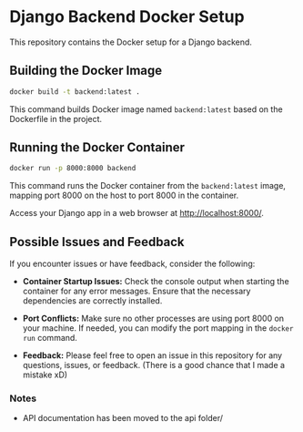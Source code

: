 # Django Backend Docker Setup

This repository contains the Docker setup for a Django backend.


## Building the Docker Image

```bash
docker build -t backend:latest .
```

This command builds Docker image named `backend:latest` based on the Dockerfile in the project.

## Running the Docker Container

```bash
docker run -p 8000:8000 backend
```

This command runs the Docker container from the `backend:latest` image, mapping port 8000 on the host to port 8000 in the container.

Access your Django app in a web browser at [http://localhost:8000/](http://localhost:8000/).

## Possible Issues and Feedback

If you encounter issues or have feedback, consider the following:

- **Container Startup Issues:** Check the console output when starting the container for any error messages. Ensure that the necessary dependencies are correctly installed.

- **Port Conflicts:** Make sure no other processes are using port 8000 on your machine. If needed, you can modify the port mapping in the `docker run` command.

- **Feedback:** Please feel free to open an issue in this repository for any questions, issues, or feedback. (There is a good chance that I made a mistake xD)

### Notes

- API documentation has been moved to the api folder/